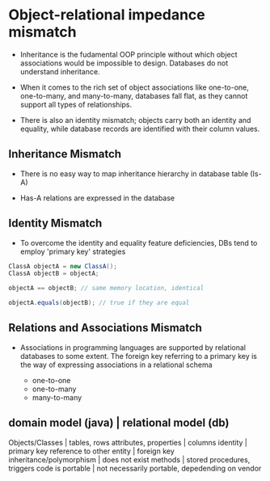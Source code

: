 # Object-relational impedance mismatch

* Inheritance is the fudamental OOP principle without which object associations
  would be impossible to design. Databases do not understand inheritance.

* When it comes to the rich set of object associations like one-to-one,
  one-to-many, and many-to-many, databases fall flat, as they cannot support all
  types of relationships.

* There is also an identity mismatch; objects carry both an identity and
  equality, while database records are identified with their column values.

## Inheritance Mismatch

- There is no easy way to map inheritance hierarchy in database table (Is-A)

- Has-A relations are expressed in the database

## Identity Mismatch

- To overcome the identity and equality feature deficiencies, DBs tend to employ
  'primary key' strategies

```java
ClassA objectA = new ClassA();
ClassA objectB = objectA;

objectA == objectB; // same memory location, identical

objectA.equals(objectB); // true if they are equal
```

## Relations and Associations Mismatch

- Associations in programming languages are supported by relational databases to
  some extent. The foreign key referring to a primary key is the way of
  expressing associations in a relational schema

  - one-to-one
  - one-to-many
  - many-to-many

domain model (java) | relational model (db)
-----------------------------------------------------
Objects/Classes | tables, rows
attributes, properties | columns
identity | primary key
reference to other entity | foreign key
inheritance/polymorphism | does not exist
methods | stored procedures, triggers
code is portable | not necessarily portable, depedending on vendor

